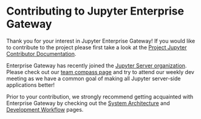 # Contributing to Jupyter Enterprise Gateway

Thank you for your interest in Jupyter Enterprise Gateway! If you would like to contribute to the
project please first take a look at the
[Project Jupyter Contributor Documentation](https://jupyter.readthedocs.io/en/latest/contributing/content-contributor.html).

Enterprise Gateway has recently joined the [Jupyter Server organization](https://github.com/jupyter-server). Please check out our [team compass page](https://github.com/jupyter-server/team-compass#jupyter-server-team-compass) and try to attend our weekly dev meeting as we have a common goal of making all Jupyter server-side applications better!

Prior to your contribution, we strongly recommend getting acquainted with Enterprise Gateway by checking
out the [System Architecture](system-architecture.md) and [Development Workflow](devinstall.md) pages.
